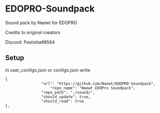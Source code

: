 # EDOPRO-Soundpack

Sound pack by Naewt for EDOPRO

Credits to original creators

Discord: Pastisha#8564

## Setup

in user_configs.json or configs.json write

```
{
     			"url": "https://github.com/Naewt/EDOPRO-Soundpack",
      		        "repo_name": "Naewt EDOPro Soundpack",
     			"repo_path": "./sound/",
     			"should_update": true,
     			"should_read": true
},
```
